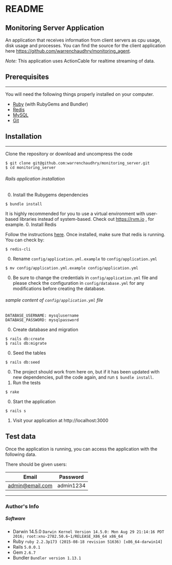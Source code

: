 # README
## Monitoring Server Application

An application that receives information from client servers as cpu usage, disk usage and processes. You can find the source for the client application here https://github.com/warrenchaudhry/monitoring_agent.

*Note:* This application uses ActionCable for realtime streaming of data.

## Prerequisites
----
You will need the following things properly installed on your computer.

* [Ruby](http://ruby-lang.org) (with RubyGems and Bundler)
* [Redis](http://redis.io/)
* [MySQL](https://www.mysql.com/)
* [Git](http://git-scm.com/)


## Installation
___
Clone the repository or download and uncompress the code
```
$ git clone git@github.com:warrenchaudhry/monitoring_server.git
$ cd monitoring_server
```

###### Rails application installation

0. Install the Rubygems dependencies
  ```
  $ bundle install
  ```
  It is highly recommended for you to use a virtual environment with user-based libraries instead of system-based. Check out https://rvm.io , for example.
0. Install Redis

  Follow the instructions [here](https://www.digitalocean.com/community/tutorials/how-to-install-and-configure-redis-on-ubuntu-16-04).
  Once installed, make sure that redis is running. You can check by:

  ```
  $ redis-cli
  ```

0. Rename `config/application.yml.example` to `config/application.yml`

  ```
  $ mv config/application.yml.example config/application.yml
  ```

0. Be sure to change the credentials in `config/application.yml` file and please check the configuration in `config/database.yml` for any modifications before creating the database.

  ###### sample content of `config/application.yml` file

  ```
  DATABASE_USERNAME: mysqlusername
  DATABASE_PASSWORD: mysqlpassword
  ```

0. Create database and migration

  ```
  $ rails db:create
  $ rails db:migrate
  ```

0. Seed the tables

  ```
  $ rails db:seed
  ```

0. The project should work from here on, but if it has been updated with new dependencies, pull the code again, and run
 `$ bundle install`.  
0. Run the tests

```
$ rake
```

0. Start the application

```
$ rails s
```

1. Visit your application at http://localhost:3000

## Test data

Once the application is running, you can access the application with the following data.

There should be given users:

| Email                 | Password     |
| -------------------   | -----------  |
| admin@email.com       | admin1234    |


----
### Author's Info
##### Software
* Darwin  14.5.0 `Darwin Kernel Version 14.5.0: Mon Aug 29 21:14:16 PDT 2016; root:xnu-2782.50.6~1/RELEASE_X86_64 x86_64`
* Ruby `ruby 2.2.3p173 (2015-08-18 revision 51636) [x86_64-darwin14]`
* Rails `5.0.0.1`
* Gem `2.6.7`
* Bundler `Bundler version 1.13.1`
